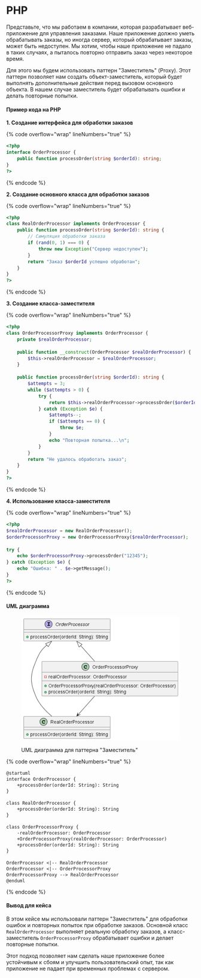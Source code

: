 # PHP

Представьте, что мы работаем в компании, которая разрабатывает веб-приложение для управления заказами. Наше приложение должно уметь обрабатывать заказы, но иногда сервер, который обрабатывает заказы, может быть недоступен. Мы хотим, чтобы наше приложение не падало в таких случаях, а пыталось повторно отправить заказ через некоторое время.

Для этого мы будем использовать паттерн "Заместитель" (Proxy). Этот паттерн позволяет нам создать объект-заместитель, который будет выполнять дополнительные действия перед вызовом основного объекта. В нашем случае заместитель будет обрабатывать ошибки и делать повторные попытки.

#### Пример кода на PHP

**1. Создание интерфейса для обработки заказов**

{% code overflow="wrap" lineNumbers="true" %}
```php
<?php
interface OrderProcessor {
    public function processOrder(string $orderId): string;
}
?>
```
{% endcode %}

**2. Создание основного класса для обработки заказов**

{% code overflow="wrap" lineNumbers="true" %}
```php
<?php
class RealOrderProcessor implements OrderProcessor {
    public function processOrder(string $orderId): string {
        // Симуляция обработки заказа
        if (rand(0, 1) === 0) {
            throw new Exception("Сервер недоступен");
        }
        return "Заказ $orderId успешно обработан";
    }
}
?>
```
{% endcode %}

**3. Создание класса-заместителя**

{% code overflow="wrap" lineNumbers="true" %}
```php
<?php
class OrderProcessorProxy implements OrderProcessor {
    private $realOrderProcessor;

    public function __construct(OrderProcessor $realOrderProcessor) {
        $this->realOrderProcessor = $realOrderProcessor;
    }

    public function processOrder(string $orderId): string {
        $attempts = 3;
        while ($attempts > 0) {
            try {
                return $this->realOrderProcessor->processOrder($orderId);
            } catch (Exception $e) {
                $attempts--;
                if ($attempts == 0) {
                    throw $e;
                }
                echo "Повторная попытка...\n";
            }
        }
        return "Не удалось обработать заказ";
    }
}
?>
```
{% endcode %}

**4. Использование класса-заместителя**

{% code overflow="wrap" lineNumbers="true" %}
```php
<?php
$realOrderProcessor = new RealOrderProcessor();
$orderProcessorProxy = new OrderProcessorProxy($realOrderProcessor);

try {
    echo $orderProcessorProxy->processOrder("12345");
} catch (Exception $e) {
    echo "Ошибка: " . $e->getMessage();
}
?>
```
{% endcode %}

#### UML диаграмма

<figure><img src="../../../../../.gitbook/assets/image (1) (1) (1) (1) (1) (1) (1) (1) (1) (1) (1) (1) (1) (1) (1) (1) (1) (1) (1) (1) (1).png" alt=""><figcaption><p>UML диаграмма для паттерна "Заместитель"</p></figcaption></figure>

{% code overflow="wrap" lineNumbers="true" %}
```plantuml
@startuml
interface OrderProcessor {
    +processOrder(orderId: String): String
}

class RealOrderProcessor {
    +processOrder(orderId: String): String
}

class OrderProcessorProxy {
    -realOrderProcessor: OrderProcessor
    +OrderProcessorProxy(realOrderProcessor: OrderProcessor)
    +processOrder(orderId: String): String
}

OrderProcessor <|-- RealOrderProcessor
OrderProcessor <|-- OrderProcessorProxy
OrderProcessorProxy --> RealOrderProcessor
@enduml
```
{% endcode %}

#### Вывод для кейса

В этом кейсе мы использовали паттерн "Заместитель" для обработки ошибок и повторных попыток при обработке заказов. Основной класс `RealOrderProcessor` выполняет реальную обработку заказов, а класс-заместитель `OrderProcessorProxy` обрабатывает ошибки и делает повторные попытки.

Этот подход позволяет нам сделать наше приложение более устойчивым к сбоям и улучшить пользовательский опыт, так как приложение не падает при временных проблемах с сервером.
